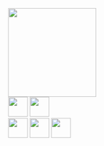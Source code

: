<div >
    <a href="https://github.com/tonibmartins">
    <img height="180em" src="https://github-readme-stats.vercel.app/api/top-langs/?username=tonibmartins&layout=compact&langs_count=7&theme=dark"/>
</div>
  
  <div style="display: block;">
    <a href = "mailto:tonibmartins@gmail.com"><img height = "40"  src="https://img.shields.io/badge/Gmail-D14836?style=for-the-badge&logo=gmail&logoColor=white" target="_blank"></a>
    <a href = "https://www.linkedin.com/in/antonio-martins-dev/"  ><img height = "40"  src="https://img.shields.io/badge/LinkedIn-0077B5?style=for-the-badge&logo=linkedin&logoColor=white"/></a>
   
  </div>

  <div style="display: block;">
    <a><img height = "40" src="https://img.shields.io/badge/HTML5-E34F26?style=for-the-badge&logo=html5&logoColor=white"></a>
    <a><img height = "40" src="https://img.shields.io/badge/CSS3-1572B6?style=for-the-badge&logo=css3&logoColor=white"></a>
    <a><img height = "40" src="https://img.shields.io/badge/Python-14354C?style=for-the-badge&logo=python&logoColor=white"></a>
  </div>
